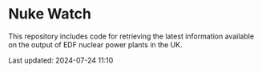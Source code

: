 # Nuke Watch

This repository includes code for retrieving the latest information available on the output of EDF nuclear power plants in the UK.

Last updated: 2024-07-24 11:10